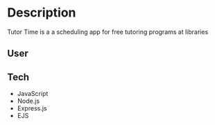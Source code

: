 # Description

Tutor Time is a a scheduling app for free tutoring programs at libraries


## User


## Tech
- JavaScript
- Node.js
- Express.js
- EJS

